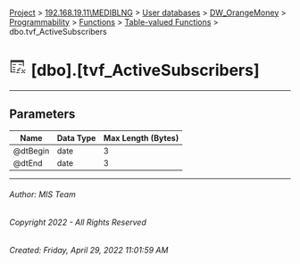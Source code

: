 #### 

[Project](../../../../../../index.md) > [192.168.19.11\\MEDIBLNG](../../../../../index.md) > [User databases](../../../../index.md) > [DW_OrangeMoney](../../../index.md) > [Programmability](../../index.md) > [Functions](../index.md) > [Table-valued Functions](Table-valued_Functions.md) > dbo.tvf_ActiveSubscribers

# ![Table-valued Functions](../../../../../../Images/Function_Table32.png) [dbo].[tvf_ActiveSubscribers]

---

## <a name="#parameters"></a>Parameters

| Name | Data Type | Max Length (Bytes) |
|---|---|---|
| @dtBegin | date | 3 |
| @dtEnd | date | 3 |


---

###### Author:  MIS Team

###### Copyright 2022 - All Rights Reserved

###### Created: Friday, April 29, 2022 11:01:59 AM
